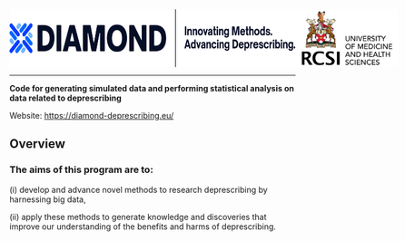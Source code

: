 <div style="display: flex; background-color: white; padding: 0px;">
  <img src="assets/imgs/Asset 4.jpg" width="600"/>
  <img src="assets/imgs/RCSI_white_bg_logo.png" width="180" align="right"/>
</div>

<hr/>



**Code for generating simulated data and performing statistical analysis on data related to deprescribing**

Website: https://diamond-deprescribing.eu/

## Overview

### The aims of this program are to: 

(i) develop and advance novel methods to research deprescribing by harnessing big data, 

(ii) apply these methods to generate knowledge and discoveries that improve our understanding of the benefits and harms of deprescribing.

